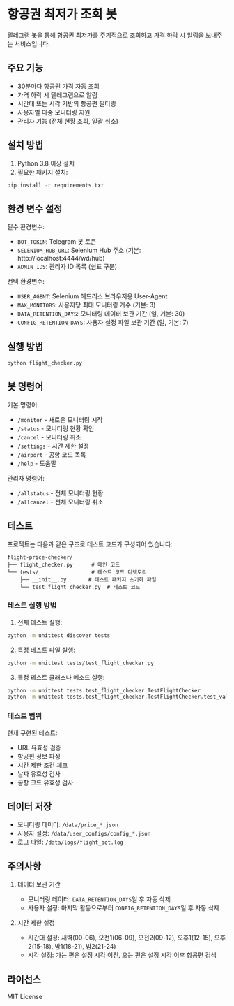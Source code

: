 # 항공권 최저가 조회 봇

텔레그램 봇을 통해 항공권 최저가를 주기적으로 조회하고 가격 하락 시 알림을 보내주는 서비스입니다.

## 주요 기능

- 30분마다 항공권 가격 자동 조회
- 가격 하락 시 텔레그램으로 알림
- 시간대 또는 시각 기반의 항공편 필터링
- 사용자별 다중 모니터링 지원
- 관리자 기능 (전체 현황 조회, 일괄 취소)

## 설치 방법

1. Python 3.8 이상 설치
2. 필요한 패키지 설치:
```bash
pip install -r requirements.txt
```

## 환경 변수 설정

필수 환경변수:
- `BOT_TOKEN`: Telegram 봇 토큰
- `SELENIUM_HUB_URL`: Selenium Hub 주소 (기본: http://localhost:4444/wd/hub)
- `ADMIN_IDS`: 관리자 ID 목록 (쉼표 구분)

선택 환경변수:
- `USER_AGENT`: Selenium 헤드리스 브라우저용 User-Agent
- `MAX_MONITORS`: 사용자당 최대 모니터링 개수 (기본: 3)
- `DATA_RETENTION_DAYS`: 모니터링 데이터 보관 기간 (일, 기본: 30)
- `CONFIG_RETENTION_DAYS`: 사용자 설정 파일 보관 기간 (일, 기본: 7)

## 실행 방법

```bash
python flight_checker.py
```

## 봇 명령어

기본 명령어:
- `/monitor` - 새로운 모니터링 시작
- `/status` - 모니터링 현황 확인
- `/cancel` - 모니터링 취소
- `/settings` - 시간 제한 설정
- `/airport` - 공항 코드 목록
- `/help` - 도움말

관리자 명령어:
- `/allstatus` - 전체 모니터링 현황
- `/allcancel` - 전체 모니터링 취소

## 테스트

프로젝트는 다음과 같은 구조로 테스트 코드가 구성되어 있습니다:

```
flight-price-checker/
├── flight_checker.py      # 메인 코드
└── tests/                 # 테스트 코드 디렉토리
    ├── __init__.py       # 테스트 패키지 초기화 파일
    └── test_flight_checker.py  # 테스트 코드
```

### 테스트 실행 방법

1. 전체 테스트 실행:
```bash
python -m unittest discover tests
```

2. 특정 테스트 파일 실행:
```bash
python -m unittest tests/test_flight_checker.py
```

3. 특정 테스트 클래스나 메소드 실행:
```bash
python -m unittest tests.test_flight_checker.TestFlightChecker
python -m unittest tests.test_flight_checker.TestFlightChecker.test_valid_date
```

### 테스트 범위

현재 구현된 테스트:
- URL 유효성 검증
- 항공편 정보 파싱
- 시간 제한 조건 체크
- 날짜 유효성 검사
- 공항 코드 유효성 검사

## 데이터 저장

- 모니터링 데이터: `/data/price_*.json`
- 사용자 설정: `/data/user_configs/config_*.json`
- 로그 파일: `/data/logs/flight_bot.log`

## 주의사항

1. 데이터 보관 기간
   - 모니터링 데이터: `DATA_RETENTION_DAYS`일 후 자동 삭제
   - 사용자 설정: 마지막 활동으로부터 `CONFIG_RETENTION_DAYS`일 후 자동 삭제

2. 시간 제한 설정
   - 시간대 설정: 새벽(00-06), 오전1(06-09), 오전2(09-12), 오후1(12-15), 오후2(15-18), 밤1(18-21), 밤2(21-24)
   - 시각 설정: 가는 편은 설정 시각 이전, 오는 편은 설정 시각 이후 항공편 검색

## 라이선스

MIT License
